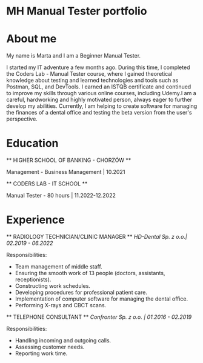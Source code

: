 # MH Manual Tester portfolio # 

# About me #

My name is Marta and I am a Beginner Manual Tester. 

I started my IT adventure a few months ago. During this time, I completed the
Coders Lab - Manual Tester course, where I gained theoretical knowledge about
testing and learned technologies and tools such as Postman, SQL, and DevTools. 
I earned an ISTQB certificate and continued to improve my skills through various
online courses, including Udemy.I am a careful, hardworking and highly motivated
person, always eager to further develop my abilities. Currently, I am helping to
create software for managing the finances of a dental office and testing the beta
version from the user's perspective.

# Education #

** HIGHER SCHOOL OF BANKING - CHORZÓW **

Management - Business Management | 10.2021

** CODERS LAB - IT SCHOOL **

Manual Tester - 80 hours | 11.2022-12.2022

# Experience #

** RADIOLOGY TECHNICIAN/CLINIC MANAGER **
*HD-Dental Sp. z o.o.| 02.2019 - 06.2022*

 Responsibilities: 

* Team management of middle staff.
* Ensuring the smooth work of 13 people (doctors, assistants, receptionists).
* Constructing work schedules.
* Developing procedures for professional patient care.
* Implementation of computer software for managing the dental office.
* Performing X-rays and CBCT scans.

** TELEPHONE CONSULTANT **
*Confronter Sp. z o.o. | 01.2016 - 02.2019*

Responsibilities:

* Handling incoming and outgoing calls. 
* Assessing customer needs.
* Reporting work time.



